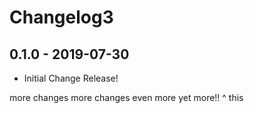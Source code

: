 # Changelog3

## 0.1.0 - 2019-07-30
- Initial Change Release!

more changes
more changes
even more
yet more!!
^ this